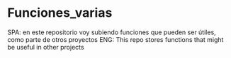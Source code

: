 # Funciones_varias

SPA: en este repositorio voy subiendo funciones que pueden ser útiles, como parte de otros proyectos
ENG: This repo stores functions that might be useful in other projects

